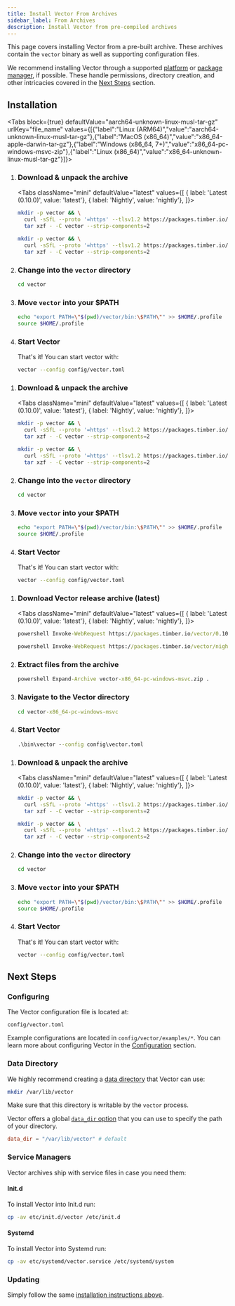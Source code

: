 ```yaml
---
title: Install Vector From Archives
sidebar_label: From Archives
description: Install Vector from pre-compiled archives
---
```


This page covers installing Vector from a pre-built archive. These archives
contain the `vector` binary as well as supporting configuration files.

<Alert type="warning">

We recommend installing Vector through a supported [platform][docs.platforms]
or [package manager][docs.package_managers], if possible. These handle
permissions, directory creation, and other intricacies covered in the
[Next Steps](#next-steps) section.

</Alert>

## Installation

<Tabs
block={true}
defaultValue="aarch64-unknown-linux-musl-tar-gz"
urlKey="file_name"
values={[{"label":"Linux (ARM64)","value":"aarch64-unknown-linux-musl-tar-gz"},{"label":"MacOS (x86_64)","value":"x86_64-apple-darwin-tar-gz"},{"label":"Windows (x86_64, 7+)","value":"x86_64-pc-windows-msvc-zip"},{"label":"Linux (x86_64)","value":"x86_64-unknown-linux-musl-tar-gz"}]}>

<TabItem value="vector-aarch64-unknown-linux-musl-tar-gz">
<Steps headingDepth={3}>

1.  ### Download & unpack the archive

    <Tabs
    className="mini"
    defaultValue="latest"
    values={[
    { label: 'Latest (0.10.0)', value: 'latest'},
    { label: 'Nightly', value: 'nightly'},
    ]}>

    <TabItem value="latest">

    ```bash
    mkdir -p vector && \
      curl -sSfL --proto '=https' --tlsv1.2 https://packages.timber.io/vector/0.10.X/vector-aarch64-unknown-linux-musl.tar.gz | \
      tar xzf - -C vector --strip-components=2
    ```

    </TabItem>
    <TabItem value="nightly">

    ```bash
    mkdir -p vector && \
      curl -sSfL --proto '=https' --tlsv1.2 https://packages.timber.io/vector/nightly/latest/vector-aarch64-unknown-linux-musl.tar.gz | \
      tar xzf - -C vector --strip-components=2
    ```

    </TabItem>
    </Tabs>

2.  ### Change into the `vector` directory

    ```bash
    cd vector
    ```

3.  ### Move `vector` into your \$PATH

    ```bash
    echo "export PATH=\"$(pwd)/vector/bin:\$PATH\"" >> $HOME/.profile
    source $HOME/.profile
    ```

4.  ### Start Vector

    That's it! You can start vector with:

    ```bash
    vector --config config/vector.toml
    ```

</Steps>
</TabItem>

<TabItem value="vector-x86_64-apple-darwin-tar-gz">
<Steps headingDepth={3}>

1.  ### Download & unpack the archive

    <Tabs
    className="mini"
    defaultValue="latest"
    values={[
    { label: 'Latest (0.10.0)', value: 'latest'},
    { label: 'Nightly', value: 'nightly'},
    ]}>

    <TabItem value="latest">

    ```bash
    mkdir -p vector && \
      curl -sSfL --proto '=https' --tlsv1.2 https://packages.timber.io/vector/0.10.X/vector-x86_64-apple-darwin.tar.gz | \
      tar xzf - -C vector --strip-components=2
    ```

    </TabItem>
    <TabItem value="nightly">

    ```bash
    mkdir -p vector && \
      curl -sSfL --proto '=https' --tlsv1.2 https://packages.timber.io/vector/nightly/latest/vector-x86_64-apple-darwin.tar.gz | \
      tar xzf - -C vector --strip-components=2
    ```

    </TabItem>
    </Tabs>

2.  ### Change into the `vector` directory

    ```bash
    cd vector
    ```

3.  ### Move `vector` into your \$PATH

    ```bash
    echo "export PATH=\"$(pwd)/vector/bin:\$PATH\"" >> $HOME/.profile
    source $HOME/.profile
    ```

4.  ### Start Vector

    That's it! You can start vector with:

    ```bash
    vector --config config/vector.toml
    ```

</Steps>
</TabItem>

<TabItem value="vector-x86_64-pc-windows-msvc-zip">
<Steps headingDepth={3}>

1.  ### Download Vector release archive (latest)

    <Tabs
    className="mini"
    defaultValue="latest"
    values={[
    { label: 'Latest (0.10.0)', value: 'latest'},
    { label: 'Nightly', value: 'nightly'},
    ]}>

    <TabItem value="latest">

    ```bat
    powershell Invoke-WebRequest https://packages.timber.io/vector/0.10.X/vector-x86_64-pc-windows-msvc.zip -OutFile vector-x86_64-pc-windows-msvc.zip
    ```

    </TabItem>
    <TabItem value="nightly">

    ```bat
    powershell Invoke-WebRequest https://packages.timber.io/vector/nightly/latest/vector-x86_64-pc-windows-msvc.zip -OutFile vector-x86_64-pc-windows-msvc.zip
    ```

    </TabItem>
    </Tabs>

2.  ### Extract files from the archive

    ```bat
    powershell Expand-Archive vector-x86_64-pc-windows-msvc.zip .
    ```

3.  ### Navigate to the Vector directory

    ```bat
    cd vector-x86_64-pc-windows-msvc
    ```

4.  ### Start Vector

    ```bat
    .\bin\vector --config config\vector.toml
    ```

</Steps>
</TabItem>

<TabItem value="vector-x86_64-unknown-linux-musl-tar-gz">
<Steps headingDepth={3}>

1.  ### Download & unpack the archive

    <Tabs
    className="mini"
    defaultValue="latest"
    values={[
    { label: 'Latest (0.10.0)', value: 'latest'},
    { label: 'Nightly', value: 'nightly'},
    ]}>

    <TabItem value="latest">

    ```bash
    mkdir -p vector && \
      curl -sSfL --proto '=https' --tlsv1.2 https://packages.timber.io/vector/0.10.X/vector-x86_64-unknown-linux-musl.tar.gz | \
      tar xzf - -C vector --strip-components=2
    ```

    </TabItem>
    <TabItem value="nightly">

    ```bash
    mkdir -p vector && \
      curl -sSfL --proto '=https' --tlsv1.2 https://packages.timber.io/vector/nightly/latest/vector-x86_64-unknown-linux-musl.tar.gz | \
      tar xzf - -C vector --strip-components=2
    ```

    </TabItem>
    </Tabs>

2.  ### Change into the `vector` directory

    ```bash
    cd vector
    ```

3.  ### Move `vector` into your \$PATH

    ```bash
    echo "export PATH=\"$(pwd)/vector/bin:\$PATH\"" >> $HOME/.profile
    source $HOME/.profile
    ```

4.  ### Start Vector

    That's it! You can start vector with:

    ```bash
    vector --config config/vector.toml
    ```

</Steps>
</TabItem>
</Tabs>

## Next Steps

### Configuring

The Vector configuration file is located at:

```text
config/vector.toml
```

Example configurations are located in `config/vector/examples/*`. You can learn more about configuring
Vector in the [Configuration][docs.setup.configuration] section.

### Data Directory

We highly recommend creating a [data directory][docs.global-options#data_dir]
that Vector can use:

```bash
mkdir /var/lib/vector
```

<Alert type="warning">

Make sure that this directory is writable by the `vector` process.

</Alert>

Vector offers a global [`data_dir` option][docs.global-options#data_dir] that
you can use to specify the path of your directory.

```toml title="vector.toml"
data_dir = "/var/lib/vector" # default
```

### Service Managers

Vector archives ship with service files in case you need them:

#### Init.d

To install Vector into Init.d run:

```bash
cp -av etc/init.d/vector /etc/init.d
```

#### Systemd

To install Vector into Systemd run:

```bash
cp -av etc/systemd/vector.service /etc/systemd/system
```

### Updating

Simply follow the same [installation instructions above](#installation).

[docs.setup.configuration]: /docs/setup/configuration/
[docs.global-options#data_dir]: /docs/reference/global-options/#data_dir
[docs.package_managers]: /docs/setup/installation/package-managers/
[docs.platforms]: /docs/setup/installation/platforms/

